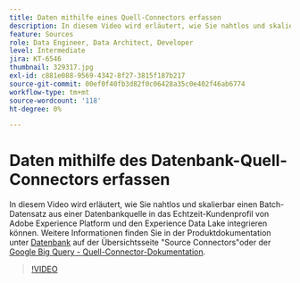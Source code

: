 ```yaml
---
title: Daten mithilfe eines Quell-Connectors erfassen
description: In diesem Video wird erläutert, wie Sie nahtlos und skalierbar einen Batch-Datensatz aus einer Datenbankquelle in das Echtzeit-Kundenprofil von Adobe Experience Platform und den Experience Data Lake integrieren können.
feature: Sources
role: Data Engineer, Data Architect, Developer
level: Intermediate
jira: KT-6546
thumbnail: 329317.jpg
exl-id: c881e088-9569-4342-8f27-3815f187b217
source-git-commit: 00ef0f40fb3d82f0c06428a35c0e402f46ab6774
workflow-type: tm+mt
source-wordcount: '118'
ht-degree: 0%

---
```


# Daten mithilfe des Datenbank-Quell-Connectors erfassen

In diesem Video wird erläutert, wie Sie nahtlos und skalierbar einen Batch-Datensatz aus einer Datenbankquelle in das Echtzeit-Kundenprofil von Adobe Experience Platform und den Experience Data Lake integrieren können. Weitere Informationen finden Sie in der Produktdokumentation unter [Datenbank](https://experienceleague.adobe.com/docs/experience-platform/sources/home.html?lang=en#database) auf der Übersichtsseite &quot;Source Connectors&quot;oder der [Google Big Query - Quell-Connector-Dokumentation](https://experienceleague.adobe.com/docs/experience-platform/sources/ui-tutorials/create/databases/bigquery.html).

>[!VIDEO](https://video.tv.adobe.com/v/329317?learn=on)
